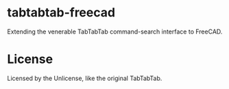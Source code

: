 # tabtabtab-freecad
Extending the venerable TabTabTab command-search interface to FreeCAD.

# License

Licensed by the Unlicense, like the original TabTabTab.
